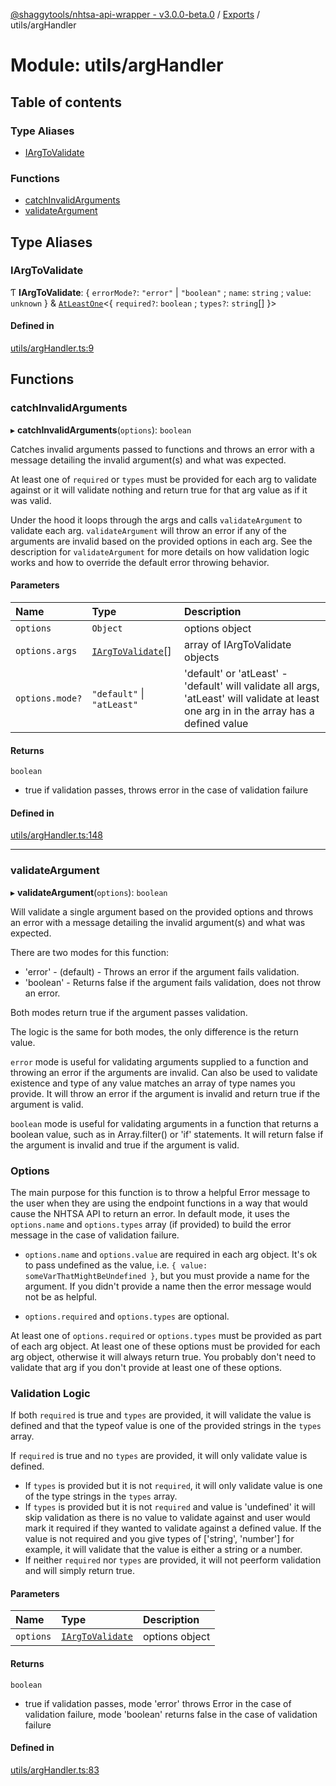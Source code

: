 [@shaggytools/nhtsa-api-wrapper - v3.0.0-beta.0](../index.md) / [Exports](../modules.md) / utils/argHandler

# Module: utils/argHandler

## Table of contents

### Type Aliases

- [IArgToValidate](utils_argHandler.md#iargtovalidate)

### Functions

- [catchInvalidArguments](utils_argHandler.md#catchinvalidarguments)
- [validateArgument](utils_argHandler.md#validateargument)

## Type Aliases

### IArgToValidate

Ƭ **IArgToValidate**: { `errorMode?`: `"error"` \| `"boolean"` ; `name`: `string` ; `value`: `unknown` } & [`AtLeastOne`](utils_types.md#atleastone)<{ `required?`: `boolean` ; `types?`: `string`[] }\>

#### Defined in

[utils/argHandler.ts:9](https://github.com/ShaggyTech/nhtsa-api-wrapper/blob/main/packages/lib/src/utils/argHandler.ts#L9)

## Functions

### catchInvalidArguments

▸ **catchInvalidArguments**(`options`): `boolean`

Catches invalid arguments passed to functions and throws an error with a message detailing the
invalid argument(s) and what was expected.

At least one of `required` or `types` must be provided for each arg to validate against or it
will validate nothing and return true for that arg value as if it was valid.

Under the hood it loops through the args and calls `validateArgument` to validate each arg.
`validateArgument` will throw an error if any of the arguments are invalid based on the provided
options in each arg. See the description for `validateArgument` for more details on how
validation logic works and how to override the default error throwing behavior.

#### Parameters

| Name            | Type                                                     | Description                                                                                                                             |
| :-------------- | :------------------------------------------------------- | :-------------------------------------------------------------------------------------------------------------------------------------- |
| `options`       | `Object`                                                 | options object                                                                                                                          |
| `options.args`  | [`IArgToValidate`](utils_argHandler.md#iargtovalidate)[] | array of IArgToValidate objects                                                                                                         |
| `options.mode?` | `"default"` \| `"atLeast"`                               | 'default' or 'atLeast' - 'default' will validate all args, 'atLeast' will validate at least one arg in in the array has a defined value |

#### Returns

`boolean`

- true if validation passes, throws error in the case of validation failure

#### Defined in

[utils/argHandler.ts:148](https://github.com/ShaggyTech/nhtsa-api-wrapper/blob/main/packages/lib/src/utils/argHandler.ts#L148)

---

### validateArgument

▸ **validateArgument**(`options`): `boolean`

Will validate a single argument based on the provided options and throws an error with a message
detailing the invalid argument(s) and what was expected.

There are two modes for this function:

- 'error' - (default) - Throws an error if the argument fails validation.
- 'boolean' - Returns false if the argument fails validation, does not throw an error.

Both modes return true if the argument passes validation.

The logic is the same for both modes, the only difference is the return value.

`error` mode is useful for validating arguments supplied to a function and throwing an
error if the arguments are invalid. Can also be used to validate existence and type of any
value matches an array of type names you provide. It will throw an error if the argument is
invalid and return true if the argument is valid.

`boolean` mode is useful for validating arguments in a function that returns a boolean value,
such as in Array.filter() or 'if' statements. It will return false if the argument is invalid
and true if the argument is valid.

### Options

The main purpose for this function is to throw a helpful Error message to the user when they
are using the endpoint functions in a way that would cause the NHTSA API to return an error.
In default mode, it uses the `options.name` and `options.types` array (if provided) to build the
error message in the case of validation failure.

- `options.name` and `options.value` are required in each arg object. It's ok to pass undefined
  as the value, i.e. `{ value: someVarThatMightBeUndefined }`, but you must provide a name for the
  argument. If you didn't provide a name then the error message would not be as helpful.

- `options.required` and `options.types` are optional.

At least one of `options.required` or `options.types` must be provided as part of each arg
object. At least one of these options must be provided for each arg object, otherwise it will
always return true. You probably don't need to validate that arg if you don't provide at least
one of these options.

### Validation Logic

If both `required` is true and `types` are provided, it will validate the value is defined and
that the typeof value is one of the provided strings in the `types` array.

If `required` is true and no `types` are provided, it will only validate value is defined.

- If `types` is provided but it is not `required`, it will only validate value is one of the
  type strings in the `types` array.
- If `types` is provided but it is not `required` and value is 'undefined' it will skip
  validation as there is no value to validate against and user would mark it required if they
  wanted to validate against a defined value. If the value is not required and you give types of
  ['string', 'number'] for example, it will validate that the value is either a string or a number.
- If neither `required` nor `types` are provided, it will not peerform validation and will
  simply return true.

#### Parameters

| Name      | Type                                                   | Description    |
| :-------- | :----------------------------------------------------- | :------------- |
| `options` | [`IArgToValidate`](utils_argHandler.md#iargtovalidate) | options object |

#### Returns

`boolean`

- true if validation passes, mode 'error' throws Error in the case of
  validation failure, mode 'boolean' returns false in the case of validation failure

#### Defined in

[utils/argHandler.ts:83](https://github.com/ShaggyTech/nhtsa-api-wrapper/blob/main/packages/lib/src/utils/argHandler.ts#L83)
